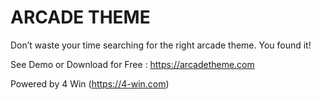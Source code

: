 # ARCADE THEME

Don’t waste your time searching for the right arcade theme. You found it! 

See Demo or Download for Free : https://arcadetheme.com


Powered by 4 Win (https://4-win.com)
